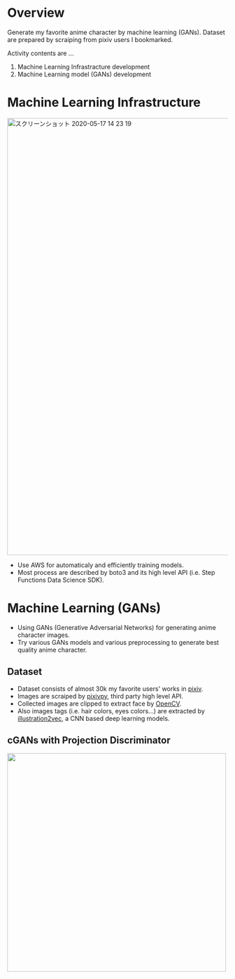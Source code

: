 # Overview
Generate my favorite anime character by machine learning (GANs).
Dataset are prepared by scraiping from pixiv users I bookmarked.

Activity contents are ...

1. Machine Learning Infrastracture development
2. Machine Learning model (GANs) development

# Machine Learning Infrastructure

<img width="1000" alt="スクリーンショット 2020-05-17 14 23 19" src="https://user-images.githubusercontent.com/46510874/82136546-1d039f80-984a-11ea-9cbb-5d7bb70450ec.png">

 - Use AWS for automaticaly and efficiently training models.
 - Most process are described by boto3 and its high level API (i.e. Step Functions Data Science SDK).
 
 # Machine Learning (GANs) 
  - Using GANs (Generative Adversarial Networks) for generating anime character images.
  - Try various GANs models and various preprocessing to generate best quality anime character.
  
  ## Dataset
   - Dataset consists of almost 30k my favorite users' works in [pixiv](https://www.pixiv.net/).
   - Images are scraiped by [pixivpy](https://github.com/upbit/pixivpy), third party high level API.
   - Collected images are clipped to extract face by [OpenCV](https://opencv.org/).
   - Also images tags (i.e. hair colors, eyes colors...) are extracted by [illustration2vec](https://github.com/rezoo/illustration2vec), a CNN based deep learning models.
  
  ## cGANs with Projection Discriminator
  
  <img width="500" src="https://user-images.githubusercontent.com/46510874/77031702-bb5bbc00-69e5-11ea-8f12-bdee742d471f.png">
 
 
 
 
